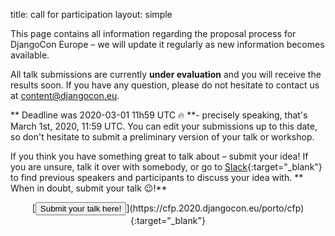 title: call for participation
layout: simple

This page contains all information regarding the proposal process for DjangoCon Europe – we will update it regularly as new information becomes available.

All talk submissions are currently **under evaluation** and you will receive the results soon. If you have any question, please do not hesitate to contact us at [content@djangocon.eu](mailto:content@djangocon.eu).

** Deadline was 2020-03-01 11h59 UTC 🔥 **- precisely speaking, that's March 1st, 2020, 11:59 UTC. You can edit your submissions up to this date, so don't hesitate to submit a preliminary version of your talk or workshop.

If you think you have something great to talk about – submit your idea! If you are unsure, talk it over with somebody, or go to [Slack](https://join.slack.com/t/djangoconeurope2020/shared_invite/zt-cyuhq1vr-XNFnxqD63YGTCl_YdwUJzw){:target="_blank"} to find previous speakers and participants to discuss your idea with. ** When in doubt, submit your talk 😉!**

<center>[<button class="btn">Submit your talk here!</button>](https://cfp.2020.djangocon.eu/porto/cfp){:target="_blank"}</center>
